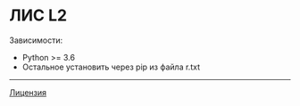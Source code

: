 # ЛИС L2
Зависимости:
* Python >= 3.6
* Остальное установить через pip из файла r.txt

---
[Лицензия](LICIENSE.md)